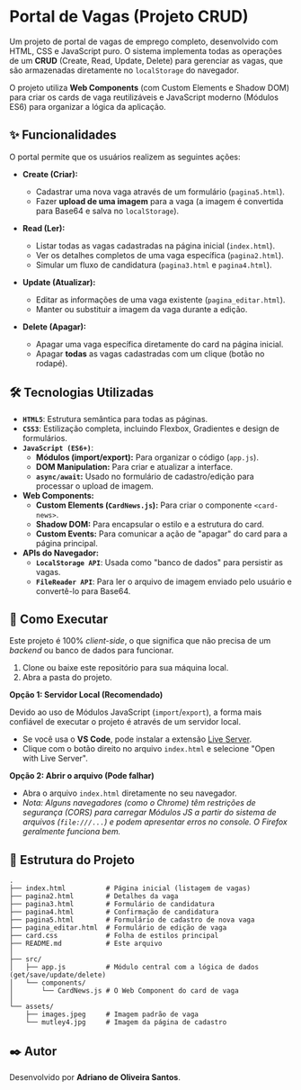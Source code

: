 


# Portal de Vagas (Projeto CRUD)

Um projeto de portal de vagas de emprego completo, desenvolvido com HTML, CSS e JavaScript puro. O sistema implementa todas as operações de um **CRUD** (Create, Read, Update, Delete) para gerenciar as vagas, que são armazenadas diretamente no `localStorage` do navegador.

O projeto utiliza **Web Components** (com Custom Elements e Shadow DOM) para criar os cards de vaga reutilizáveis e JavaScript moderno (Módulos ES6) para organizar a lógica da aplicação.

## ✨ Funcionalidades

O portal permite que os usuários realizem as seguintes ações:

  * **Create (Criar):**

      * Cadastrar uma nova vaga através de um formulário (`pagina5.html`).
      * Fazer **upload de uma imagem** para a vaga (a imagem é convertida para Base64 e salva no `localStorage`).

  * **Read (Ler):**

      * Listar todas as vagas cadastradas na página inicial (`index.html`).
      * Ver os detalhes completos de uma vaga específica (`pagina2.html`).
      * Simular um fluxo de candidatura (`pagina3.html` e `pagina4.html`).

  * **Update (Atualizar):**

      * Editar as informações de uma vaga existente (`pagina_editar.html`).
      * Manter ou substituir a imagem da vaga durante a edição.

  * **Delete (Apagar):**

      * Apagar uma vaga específica diretamente do card na página inicial.
      * Apagar **todas** as vagas cadastradas com um clique (botão no rodapé).

## 🛠️ Tecnologias Utilizadas

  * **`HTML5`**: Estrutura semântica para todas as páginas.
  * **`CSS3`**: Estilização completa, incluindo Flexbox, Gradientes e design de formulários.
  * **`JavaScript (ES6+)`**:
      * **Módulos (import/export):** Para organizar o código (`app.js`).
      * **DOM Manipulation:** Para criar e atualizar a interface.
      * **`async/await`:** Usado no formulário de cadastro/edição para processar o upload de imagem.
  * **Web Components:**
      * **Custom Elements (`CardNews.js`):** Para criar o componente `<card-news>`.
      * **Shadow DOM:** Para encapsular o estilo e a estrutura do card.
      * **Custom Events:** Para comunicar a ação de "apagar" do card para a página principal.
  * **APIs do Navegador:**
      * **`LocalStorage API`**: Usada como "banco de dados" para persistir as vagas.
      * **`FileReader API`**: Para ler o arquivo de imagem enviado pelo usuário e convertê-lo para Base64.

## 🚀 Como Executar

Este projeto é 100% *client-side*, o que significa que não precisa de um *backend* ou banco de dados para funcionar.

1.  Clone ou baixe este repositório para sua máquina local.
2.  Abra a pasta do projeto.

**Opção 1: Servidor Local (Recomendado)**

Devido ao uso de Módulos JavaScript (`import`/`export`), a forma mais confiável de executar o projeto é através de um servidor local.

  * Se você usa o **VS Code**, pode instalar a extensão [Live Server](https://marketplace.visualstudio.com/items?itemName=ritwickdey.LiveServer).
  * Clique com o botão direito no arquivo `index.html` e selecione "Open with Live Server".

**Opção 2: Abrir o arquivo (Pode falhar)**

  * Abra o arquivo `index.html` diretamente no seu navegador.
  * *Nota: Alguns navegadores (como o Chrome) têm restrições de segurança (CORS) para carregar Módulos JS a partir do sistema de arquivos (`file:///...`) e podem apresentar erros no console. O Firefox geralmente funciona bem.*

## 📁 Estrutura do Projeto

```
.
├── index.html          # Página inicial (listagem de vagas)
├── pagina2.html        # Detalhes da vaga
├── pagina3.html        # Formulário de candidatura
├── pagina4.html        # Confirmação de candidatura
├── pagina5.html        # Formulário de cadastro de nova vaga
├── pagina_editar.html  # Formulário de edição de vaga
├── card.css            # Folha de estilos principal
├── README.md           # Este arquivo
│
├── src/
│   ├── app.js          # Módulo central com a lógica de dados (get/save/update/delete)
│   └── components/
│       └── CardNews.js # O Web Component do card de vaga
│
└── assets/
    ├── images.jpeg     # Imagem padrão de vaga
    └── mutley4.jpg     # Imagem da página de cadastro
```

## ✒️ Autor

Desenvolvido por **Adriano de Oliveira Santos**.
